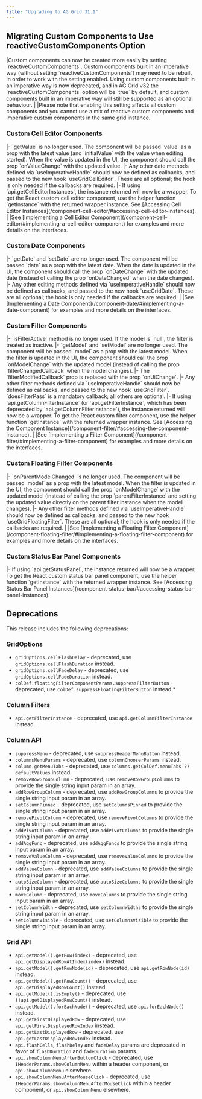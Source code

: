 ```yaml
---
title: "Upgrading to AG Grid 31.1"
---
```


<framework-specific-section frameworks="react">
<h2 id="migrating-to-use-reactivecustomcomponents">Migrating Custom Components to Use reactiveCustomComponents Option</h2>
</framework-specific-section>

<framework-specific-section frameworks="react">
|Custom components can now be created more easily by setting `reactiveCustomComponents`. Custom components built in an imperative way (without setting `reactiveCustomComponents`) may need to be rebuilt in order to work with the setting enabled. Using custom components built in an imperative way is now deprecated, and in AG Grid v32 the `reactiveCustomComponents` option will be `true` by default, and custom components built in an imperative way will still be supported as an optional behaviour.
|
|Please note that enabling this setting affects all custom components and you cannot use a mix of reactive custom components and imperative custom components in the same grid instance. 
</framework-specific-section>

<framework-specific-section frameworks="react">
<h3 id="custom-cell-editor-components">Custom Cell Editor Components</h2>
</framework-specific-section>

<framework-specific-section frameworks="react">
|- `getValue` is no longer used. The component will be passed `value` as a prop with the latest value (and `initialValue` with the value when editing started). When the value is updated in the UI, the component should call the prop `onValueChange` with the updated value.
|- Any other date methods defined via `useImperativeHandle` should now be defined as callbacks, and passed to the new hook `useGridCellEditor`. These are all optional; the hook is only needed if the callbacks are required.
|- If using `api.getCellEditorInstances`, the instance returned will now be a wrapper. To get the React custom cell editor component, use the helper function `getInstance` with the returned wrapper instance. See [Accessing Cell Editor Instances](/component-cell-editor/#accessing-cell-editor-instances).
|
|See [Implementing a Cell Editor Component](/component-cell-editor/#implementing-a-cell-editor-component) for examples and more details on the interfaces.
</framework-specific-section>

<framework-specific-section frameworks="react">
<h3 id="custom-date-components">Custom Date Components</h2>
</framework-specific-section>

<framework-specific-section frameworks="react">
|- `getDate` and `setDate` are no longer used. The component will be passed `date` as a prop with the latest date. When the date is updated in the UI, the component should call the prop `onDateChange` with the updated date (instead of calling the prop `onDateChanged` when the date changes).
|- Any other editing methods defined via `useImperativeHandle` should now be defined as callbacks, and passed to the new hook `useGridDate`. These are all optional; the hook is only needed if the callbacks are required.
|
|See [Implementing a Date Component](/component-date/#implementing-a-date-component) for examples and more details on the interfaces.
</framework-specific-section>

<framework-specific-section frameworks="react">
<h3 id="custom-filter-components">Custom Filter Components</h2>
</framework-specific-section>

<framework-specific-section frameworks="react">
|- `isFilterActive` method is no longer used. If the model is `null`, the filter is treated as inactive.
|- `getModel` and `setModel` are no longer used. The component will be passed `model` as a prop with the latest model. When the filter is updated in the UI, the component should call the prop `onModelChange` with the updated model (instead of calling the prop `filterChangedCallback` when the model changes).
|- The `filterModifiedCallback` prop is replaced with the prop `onUiChange`.
|- Any other filter methods defined via `useImperativeHandle` should now be defined as callbacks, and passed to the new hook `useGridFilter`. `doesFilterPass` is a mandatory callback; all others are optional.
|- If using `api.getColumnFilterInstance` (or `api.getFilterInstance`, which has been deprecated by `api.getColumnFilterInstance`), the instance returned will now be a wrapper. To get the React custom filter component, use the helper function `getInstance` with the returned wrapper instance. See [Accessing the Component Instance](/component-filter/#accessing-the-component-instance).
|
|See [Implementing a Filter Component](/component-filter/#implementing-a-filter-component) for examples and more details on the interfaces.
</framework-specific-section>

<framework-specific-section frameworks="react">
<h3 id="custom-floating-filter-components">Custom Floating Filter Components</h2>
</framework-specific-section>

<framework-specific-section frameworks="react">
|- `onParentModelChanged` is no longer used. The component will be passed `model` as a prop with the latest model. When the filter is updated in the UI, the component should call the prop `onModelChange` with the updated model (instead of calling the prop `parentFilterInstance` and setting the updated value directly on the parent filter instance when the model changes).
|- Any other filter methods defined via `useImperativeHandle` should now be defined as callbacks, and passed to the new hook `useGridFloatingFilter`. These are all optional; the hook is only needed if the callbacks are required.
|
|See [Implementing a Floating Filter Component](/component-floating-filter/#implementing-a-floating-filter-component) for examples and more details on the interfaces.
</framework-specific-section>

<framework-specific-section frameworks="react">
<h3 id="custom-cell-editor-components">Custom Status Bar Panel Components</h2>
</framework-specific-section>

<framework-specific-section frameworks="react">
|- If using `api.getStatusPanel`, the instance returned will now be a wrapper. To get the React custom status bar panel component, use the helper function `getInstance` with the returned wrapper instance. See [Accessing Status Bar Panel Instances](/component-status-bar/#accessing-status-bar-panel-instances).
</framework-specific-section>

## Deprecations

This release includes the following deprecations:

### GridOptions

* `gridOptions.cellFlashDelay` - deprecated, use `gridOptions.cellFlashDuration` instead.
* `gridOptions.cellFadeDelay` - deprecated, use `gridOptions.cellFadeDuration` instead.
* `colDef.floatingFilterComponentParams.suppressFilterButton` - deprecated, use `colDef.suppressFloatingFilterButton` instead.*

### Column Filters

* `api.getFilterInstance` - deprecated, use `api.getColumnFilterInstance` instead.

### Column API

* `suppressMenu` - deprecated, use `suppressHeaderMenuButton` instead.
* `columnsMenuParams` - deprecated, use `columnChooserParams` instead. 
* `column.getMenuTabs` - deprecated, use `columns.getColDef.menuTabs ?? defaultValues` instead.
* `removeRowGroupColumn` - deprecated, use  `removeRowGroupColumns` to provide the single string input param in an array.
* `addRowGroupColumn` - deprecated, use `addRowGroupColumns` to provide the single string input param in an array.
* `setColumnPinned` - deprecated, use `setColumnsPinned` to provide the single string input param in an array.
* `removePivotColumn` - deprecated, use `removePivotColumns` to provide the single string input param in an array.
* `addPivotColumn` - deprecated, use `addPivotColumns` to provide the single string input param in an array.
* `addAggFunc` - deprecated, use `addAggFuncs` to provide the single string input param in an array.
* `removeValueColumn` - deprecated, use `removeValueColumns` to provide the single string input param in an array.
* `addValueColumn` - deprecated, use `addValueColumns` to provide the single string input param in an array.
* `autoSizeColumn` - deprecated, use `autoSizeColumns` to provide the single string input param in an array.
* `moveColumn` - deprecated, use `moveColumns` to provide the single string input param in an array.
* `setColumnWidth` - deprecated, use `setColumnWidths` to provide the single string input param in an array.
* `setColumnVisible` - deprecated, use `setColumnsVisible` to provide the single string input param in an array.

### Grid API 

* `api.getModel().getRow(index)` - deprecated, use `api.getDisplayedRowAtIndex(index)` instead.
* `api.getModel().getRowNode(id)` - deprecated, use `api.getRowNode(id)` instead.
* `api.getModel().getRowCount()` - deprecated, use `api.getDisplayedRowCount()` instead.
* `api.getModel().isEmpty()` - deprecated, use `!!api.getDisplayedRowCount()` instead.
* `api.getModel().forEachNode()` - deprecated, use `api.forEachNode()` instead.
* `api.getFirstDisplayedRow`  - deprecated, use `api.getFirstDisplayedRowIndex` instead. 
* `api.getLastDisplayedRow`  - deprecated, use `api.getLastDisplayedRowIndex` instead.
* `api.flashCells`, `flashDelay` and `fadeDelay` params are deprecated in favor of `flashDuration` and `fadeDuration` params.
* `api.showColumnMenuAfterButtonClick` - deprecated, use `IHeaderParams.showColumnMenu` within a header component, or `api.showColumnMenu` elsewhere.
* `api.showColumnMenuAfterMouseClick` - deprecated, use `IHeaderParams.showColumnMenuAfterMouseClick` within a header component, or `api.showColumnMenu` elsewhere.